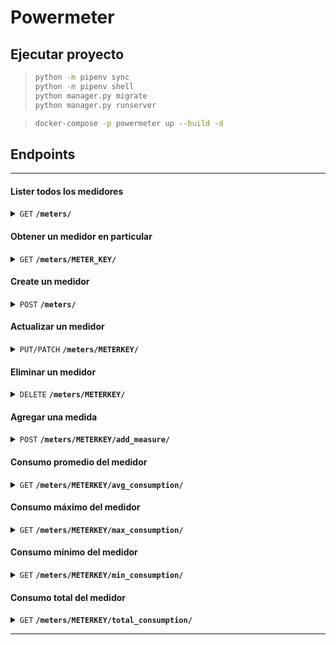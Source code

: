 # Powermeter

## Ejecutar proyecto

>```bash
> python -m pipenv sync
> python -m pipenv shell
> python manager.py migrate
> python manager.py runserver
>```

>```bash
> docker-compose -p powermeter up --build -d
>```



## Endpoints

------------------------------------------------------------------------------------------

#### Lister todos los medidores

<details>
 <summary><code>GET</code> <code><b>/meters/</b></code></summary>

##### Parameters

> | name      |  type     | data type               | description                                                           |
> |-----------|-----------|-------------------------|-----------------------------------------------------------------------|
> | N/A      |  N/A | N/A   | N/A  |


##### Responses

> | http code    | content-type                      | response |
> |---------------|----------|---------------------------------------------------------------------|
> | `200`        | `application/json`        | JSON  |                         |
                                                             |

##### Example cURL

> ```bash
>  curl -X GET http://127.0.0.1:8000/meters/
> ```

</details>


#### Obtener un medidor en particular

<details>
 <summary><code>GET</code> <code><b>/meters/METER_KEY/</b></code></summary>

##### Parameters

> | name      |  type     | data type               | description                                                           |
> |-----------|-----------|-------------------------|-----------------------------------------------------------------------|
> | N/A      |  N/A | N/A   | N/A  |


##### Responses

> | http code    | content-type                      | response |
> |---------------|----------|---------------------------------------------------------------------|
> | `200`        | `application/json`        | JSON  |   |

##### Example cURL

> ```bash
>  curl -X GET http://127.0.0.1:8000/meters/meter123/
> ```

</details>


#### Create un medidor

<details>
 <summary><code>POST</code> <code><b>/meters/</b></code></summary>

##### Parameters

> | name              |  type     | data type | description             |
> |-------------------|-----------|-------------------------|-------------------------------------|
> | `meter_key` |  required | str       | clave unica del medidor |
> | `name` |  required | str       | nombre del medidor      |


##### Responses

> | http code | content-type        | response| 
> |-----------|---------------------|---------|
> | `201`     | `application/json`  | JSON  |

##### Example cURL

> ```bash
>  curl -X POST -H 'Content-Type: application/json' -d '{"meter_key":"<METER-KEY>","name":"<NAME>"}' http://127.0.0.1:8000/meters/
> ```

</details>

#### Actualizar un medidor

<details>
 <summary><code>PUT/PATCH</code> <code><b>/meters/METERKEY/</b></code></summary>

##### Parameters

> | name              |  type     | data type | description             |
> |-------------------|-----------|-------------------------|-------------------------------------|
> | `meter_key` |  required | str       | clave unica del medidor |
> | `name` |  required | str       | nombre del medidor      |


##### Responses

> | http code | content-type        | response | 
> |---------------------|-----------|---------------------|
> | `200`     | `application/json`  | JSON  |

##### Example cURL

> ```bash
>  curl -X PUT -H 'Content-Type: application/json' -d '{"meter_key":"<METER-KEY>","name":"<NAME>"}' http://127.0.0.1:8000/meters/<METER-KEY>/
> ```

> ```bash
>  curl -X PATCH -H 'Content-Type: application/json' -d '{"meter_key":"<METER-KEY>"}' http://127.0.0.1:8000/meters/<METER-KEY>/
> ```

</details>


#### Eliminar un medidor

<details>
 <summary><code>DELETE</code> <code><b>/meters/METERKEY/</b></code></summary>

##### Parameters

> | name      |  type     | data type               | description                                                           |
> |-----------|-----------|-------------------------|-----------------------------------------------------------------------|
> | N/A      |  N/A | N/A   | N/A  |


##### Responses

> | http code | content-type       | response | 
> |-----------|---------------------|-----------|
> | `204`     | `application/json` | JSON  |

##### Example cURL

> ```bash
>  curl -X DELETE http://127.0.0.1:8000/meters/<METER-KEY>/
> ```

</details>


#### Agregar una medida

<details>
 <summary><code>POST</code> <code><b>/meters/METERKEY/add_measure/</b></code></summary>

##### Parameters

> | name              |  type     | data type | description           |
> |-------------------|-----------|-----------------------|---|
> | `consumption` |  required | int       | medida positiva del medidor |



##### Responses

> | http code | content-type        | response | 
> |-----------|---------------------|-----------|
> | `201`     | `application/json`  | JSON  |

##### Example cURL

> ```bash
>  curl -X POST -H 'Content-Type: application/json' -d '{"consumption": 10}' http://127.0.0.1:8000/meters/<METER-KEY>/add_measure/
> ```


</details>


#### Consumo promedio del medidor

<details>
 <summary><code>GET</code> <code><b>/meters/METERKEY/avg_consumption/</b></code></summary>

##### Parameters

> | name |  type     | data type | description  |
> |-------|-----|--------------|-----------|
> | N/A |  N/A | N/A | N/A          |



##### Responses

> | http code | content-type        | response | 
> |-----------|-----------|---------------------|
> | `200`     | `application/json`  | JSON  |

##### Example cURL

> ```bash
>  curl -X GET http://127.0.0.1:8000/meters/<METER-KEY>/avg_consumption/
> ```


</details>


#### Consumo máximo del medidor

<details>
 <summary><code>GET</code> <code><b>/meters/METERKEY/max_consumption/</b></code></summary>

##### Parameters

> | name |  type     | data type | description  |
> |-------|-----|--------------|-----------|
> | N/A |  N/A | N/A | N/A          |



##### Responses

> | http code | content-type        | response | 
> |-----------|-----------|---------------------|
> | `200`     | `application/json`  | JSON  |

##### Example cURL

> ```bash
>  curl -X GET http://127.0.0.1:8000/meters/<METER-KEY>/max_consumption/
> ```


</details>

#### Consumo mínimo del medidor

<details>
 <summary><code>GET</code> <code><b>/meters/METERKEY/min_consumption/</b></code></summary>

##### Parameters

> | name |  type     | data type | description  |
> |-------|-----|--------------|-----------|
> | N/A |  N/A | N/A | N/A          |



##### Responses

> | http code | content-type        | response | 
> |-----------|-----------|---------------------|
> | `200`     | `application/json`  | JSON  |

##### Example cURL

> ```bash
>  curl -X GET http://127.0.0.1:8000/meters/<METER-KEY>/min_consumption/
> ```


</details>

#### Consumo total del medidor

<details>
 <summary><code>GET</code> <code><b>/meters/METERKEY/total_consumption/</b></code></summary>

##### Parameters

> | name |  type     | data type | description  |
> |-------|-----|--------------|-----------|
> | N/A |  N/A | N/A | N/A          |



##### Responses

> | http code | content-type        | response | 
> |-----------|-----------|---------------------|
> | `200`     | `application/json`  | JSON  |

##### Example cURL

> ```bash
>  curl -X GET http://127.0.0.1:8000/meters/<METER-KEY>/total_consumption/
> ```


</details>

------------------------------------------------------------------------------------------


